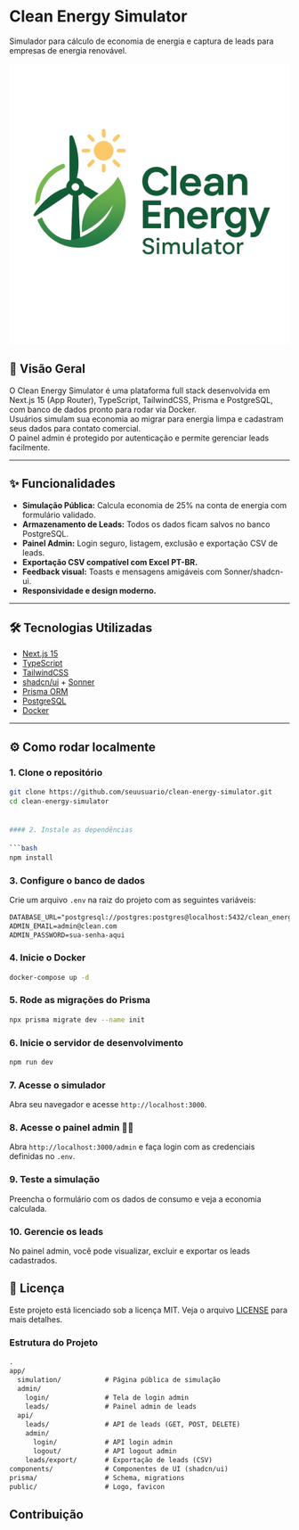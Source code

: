 # Clean Energy Simulator

Simulador para cálculo de economia de energia e captura de leads para empresas de energia renovável.

![Logo Clean Energy Simulator](public/logo.png)

## 🚀 Visão Geral

O Clean Energy Simulator é uma plataforma full stack desenvolvida em Next.js 15 (App Router), TypeScript, TailwindCSS, Prisma e PostgreSQL, com banco de dados pronto para rodar via Docker.  
Usuários simulam sua economia ao migrar para energia limpa e cadastram seus dados para contato comercial.  
O painel admin é protegido por autenticação e permite gerenciar leads facilmente.

---

## ✨ Funcionalidades

- **Simulação Pública:** Calcula economia de 25% na conta de energia com formulário validado.
- **Armazenamento de Leads:** Todos os dados ficam salvos no banco PostgreSQL.
- **Painel Admin:** Login seguro, listagem, exclusão e exportação CSV de leads.
- **Exportação CSV compatível com Excel PT-BR.**
- **Feedback visual:** Toasts e mensagens amigáveis com Sonner/shadcn-ui.
- **Responsividade e design moderno.**

---

## 🛠️ Tecnologias Utilizadas

- [Next.js 15](https://nextjs.org/)
- [TypeScript](https://www.typescriptlang.org/)
- [TailwindCSS](https://tailwindcss.com/)
- [shadcn/ui](https://ui.shadcn.com/) + [Sonner](https://sonner.emilkowal.ski/)
- [Prisma ORM](https://www.prisma.io/)
- [PostgreSQL](https://www.postgresql.org/)
- [Docker](https://www.docker.com/)

---

## ⚙️ Como rodar localmente

### 1. Clone o repositório

```bash
git clone https://github.com/seuusuario/clean-energy-simulator.git
cd clean-energy-simulator


#### 2. Instale as dependências

```bash
npm install
```
### 3. Configure o banco de dados
Crie um arquivo `.env` na raiz do projeto com as seguintes variáveis:

```env
DATABASE_URL="postgresql://postgres:postgres@localhost:5432/clean_energy_db"
ADMIN_EMAIL=admin@clean.com
ADMIN_PASSWORD=sua-senha-aqui
```
### 4. Inicie o Docker
```bash
docker-compose up -d
```
### 5. Rode as migrações do Prisma

```bash
npx prisma migrate dev --name init  
```
### 6. Inicie o servidor de desenvolvimento

```bash
npm run dev
``` 
### 7. Acesse o simulador
Abra seu navegador e acesse `http://localhost:3000`.

### 8. Acesse o painel admin 🧑‍💼
Abra `http://localhost:3000/admin` e faça login com as credenciais definidas no `.env`.

### 9. Teste a simulação 
Preencha o formulário com os dados de consumo e veja a economia calculada.

### 10. Gerencie os leads
No painel admin, você pode visualizar, excluir e exportar os leads cadastrados.

## 📄 Licença
Este projeto está licenciado sob a licença MIT. Veja o arquivo [LICENSE](LICENSE) para mais detalhes.

### Estrutura do Projeto

```
.
app/
  simulation/           # Página pública de simulação
  admin/
    login/              # Tela de login admin
    leads/              # Painel admin de leads
  api/
    leads/              # API de leads (GET, POST, DELETE)
    admin/
      login/            # API login admin
      logout/           # API logout admin
    leads/export/       # Exportação de leads (CSV)
components/             # Componentes de UI (shadcn/ui)
prisma/                 # Schema, migrations
public/                 # Logo, favicon

```
## Contribuição
